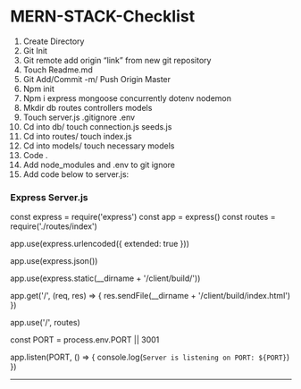 # MERN-STACK-Checklist

1. Create Directory 
2. Git Init 
3. Git remote add origin “link” from new git repository 
4. Touch Readme.md 
5. Git Add/Commit -m/ Push Origin Master
6. Npm init 
7. Npm i express mongoose concurrently dotenv nodemon 
8. Mkdir db routes controllers models 
9. Touch server.js .gitignore .env 
10. Cd into db/ touch connection.js seeds.js 
11. Cd into routes/ touch index.js
12. Cd into models/ touch necessary models 
13. Code . 
14. Add node_modules and .env to git ignore 
15. Add code below to server.js: 

### Express Server.js
const express = require('express')
const app = express()
const routes = require('./routes/index')

app.use(express.urlencoded({
    extended: true
}))

app.use(express.json())

app.use(express.static(__dirname + '/client/build/'))

app.get('/', (req, res) => {
    res.sendFile(__dirname + '/client/build/index.html')
})

app.use('/', routes)

const PORT = process.env.PORT || 3001

app.listen(PORT, () => {
    console.log(`Server is listening on PORT: ${PORT}`)
})

---



